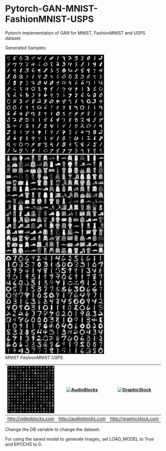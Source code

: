 # Pytorch-GAN-MNIST-FashionMNIST-USPS
Pytorch implementation of GAN for MNIST, FashionMNIST and USPS dataset.

Generated Samples:
<p float="left">
  <img src="/results/MNIST.png" width="320" />
  <img src="/results/FashionMNIST.png" width="320" /> 
  <img src="/results/USPS.png" width="320" />
<br>
<em>MNIST</em>
<em>FashionMNIST</em>
<em>USPS</em>
</p>

| [![MNIST](/results/MNIST.png)]()  | [![AudioBlocks](https://dtyn3c8zjrx01.cloudfront.net/img/assets/audioblocks/images/logo.png)](http://audioblocks.com) | [![GraphicStock](http://www.graphicstock.com/images/logo.jpg)](http://graphicstock.com) |
|:---:|:---:|:---:|
| http://videoblocks.com | http://audioblocks.com | http://graphicstock.com |

Change the DB variable to change the dataset.

For using the saved model to generate images, set LOAD_MODEL to True and EPOCHS to 0.

